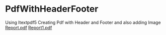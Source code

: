 # PdfWithHeaderFooter
Using Itextpdf5 Creating Pdf with Header and Footer and also adding Image
[Report.pdf](https://github.com/pravudatta10/PdfWithHeaderFooter/files/11293038/Report.pdf)
[Report1.pdf](https://github.com/pravudatta10/PdfWithHeaderFooter/files/11293039/Report1.pdf)
